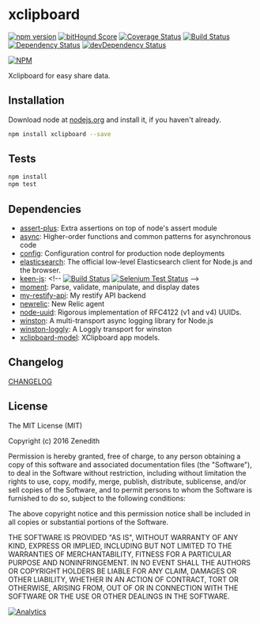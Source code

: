 # xclipboard
[![npm version](https://badge.fury.io/js/xclipboard.svg)](https://badge.fury.io/js/xclipboard)
[![bitHound Score](https://www.bithound.io/github/xclipboard/npm-xclipboard/badges/score.svg)](https://www.bithound.io/github/xclipboard/npm-xclipboard)
[![Coverage Status](https://coveralls.io/repos/xclipboard/npm-xclipboard/badge.svg?branch=master&service=github)](https://coveralls.io/github/xclipboard/npm-xclipboard?branch=master)
[![Build Status](https://travis-ci.org/xclipboard/npm-xclipboard.svg)](https://travis-ci.org/xclipboard/npm-xclipboard)
[![Dependency Status](https://david-dm.org/xclipboard/npm-xclipboard.svg)](https://david-dm.org/xclipboard/npm-xclipboard)
[![devDependency Status](https://david-dm.org/xclipboard/npm-xclipboard/dev-status.svg)](https://david-dm.org/xclipboard/npm-xclipboard#info=devDependencies)

[![NPM](https://nodei.co/npm/npm-xclipboard.png?downloads=true&downloadRank=true&stars=true)](https://nodei.co/npm/npm-xclipboard/)

Xclipboard for easy share data.

## Installation

Download node at [nodejs.org](http://nodejs.org) and install it, if you haven't already.

```sh
npm install xclipboard --save
```


## Tests

```sh
npm install
npm test
```

## Dependencies

- [assert-plus](https://github.com/mcavage/node-assert-plus): Extra assertions on top of node&#39;s assert module
- [async](https://github.com/caolan/async): Higher-order functions and common patterns for asynchronous code
- [config](https://github.com/lorenwest/node-config): Configuration control for production node deployments
- [elasticsearch](https://github.com/elastic/elasticsearch-js): The official low-level Elasticsearch client for Node.js and the browser.
- [keen-js](https://github.com/keen/keen-js): &lt;!-- [![Build Status](https://api.travis-ci.org/keen/keen-js.png?branch=master)](https://travis-ci.org/keen/keen-js) [![Selenium Test Status](https://saucelabs.com/buildstatus/keenlabs-js)](https://saucelabs.com/u/keenlabs-js) --&gt;
- [moment](https://github.com/moment/moment): Parse, validate, manipulate, and display dates
- [my-restify-api](https://github.com/Zenedith/npm-my-restify-api): My restify API backend
- [newrelic](https://github.com/newrelic/node-newrelic): New Relic agent
- [node-uuid](https://github.com/broofa/node-uuid): Rigorous implementation of RFC4122 (v1 and v4) UUIDs.
- [winston](https://github.com/winstonjs/winston): A multi-transport async logging library for Node.js
- [winston-loggly](https://github.com/indexzero/winston-loggly): A Loggly transport for winston
- [xclipboard-model](git+https://zenedith@bitbucket.org/xclipboard/npm-xclipboard-model.git): XClipboard app models.

## Changelog

[CHANGELOG](CHANGELOG.md)


## License
The MIT License (MIT)

Copyright (c) 2016 Zenedith

Permission is hereby granted, free of charge, to any person obtaining a copy
of this software and associated documentation files (the "Software"), to deal
in the Software without restriction, including without limitation the rights
to use, copy, modify, merge, publish, distribute, sublicense, and/or sell
copies of the Software, and to permit persons to whom the Software is
furnished to do so, subject to the following conditions:

The above copyright notice and this permission notice shall be included in all
copies or substantial portions of the Software.

THE SOFTWARE IS PROVIDED "AS IS", WITHOUT WARRANTY OF ANY KIND, EXPRESS OR
IMPLIED, INCLUDING BUT NOT LIMITED TO THE WARRANTIES OF MERCHANTABILITY,
FITNESS FOR A PARTICULAR PURPOSE AND NONINFRINGEMENT. IN NO EVENT SHALL THE
AUTHORS OR COPYRIGHT HOLDERS BE LIABLE FOR ANY CLAIM, DAMAGES OR OTHER
LIABILITY, WHETHER IN AN ACTION OF CONTRACT, TORT OR OTHERWISE, ARISING FROM,
OUT OF OR IN CONNECTION WITH THE SOFTWARE OR THE USE OR OTHER DEALINGS IN THE
SOFTWARE.

[![Analytics](https://ga-beacon.appspot.com/UA-80123888-1/xclipboard/npm-xclipboard/readme?pixel)](https://github.com/xclipboard/npm-xclipboard)
